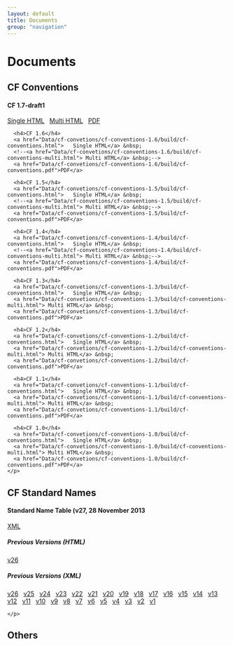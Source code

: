 ```yaml
---
layout: default
title: Documents
group: "navigation"
---
```


<h1>Documents</h1>

<div class="row">
  <div class="col-md-4">
    <h2>CF Conventions</h2>
    <p>
      <h4>CF 1.7-draft1</h4>
      <a href="Data/cf-convetions/cf-conventions-1.7/build/cf-conventions.html">   Single HTML</a> &nbsp;
      <a href="Data/cf-convetions/cf-conventions-1.7/build/cf-conventions-multi.html"> Multi HTML</a> &nbsp;
      <a href="Data/cf-convetions/cf-conventions-1.7/build/cf-conventions.pdf">PDF</a>
      
      <h4>CF 1.6</h4>
      <a href="Data/cf-convetions/cf-conventions-1.6/build/cf-conventions.html">   Single HTML</a> &nbsp;
      <!--<a href="Data/cf-convetions/cf-conventions-1.6/build/cf-conventions-multi.html"> Multi HTML</a> &nbsp;-->
      <a href="Data/cf-convetions/cf-conventions-1.6/build/cf-conventions.pdf">PDF</a>
      
      <h4>CF 1.5</h4>
      <a href="Data/cf-convetions/cf-conventions-1.5/build/cf-conventions.html">   Single HTML</a> &nbsp;
      <!--<a href="Data/cf-convetions/cf-conventions-1.5/build/cf-conventions-multi.html"> Multi HTML</a> &nbsp;-->
      <a href="Data/cf-convetions/cf-conventions-1.5/build/cf-conventions.pdf">PDF</a>
      
      <h4>CF 1.4</h4>
      <a href="Data/cf-convetions/cf-conventions-1.4/build/cf-conventions.html">   Single HTML</a> &nbsp;
      <!--<a href="Data/cf-convetions/cf-conventions-1.4/build/cf-conventions-multi.html"> Multi HTML</a> &nbsp;-->
      <a href="Data/cf-convetions/cf-conventions-1.4/build/cf-conventions.pdf">PDF</a>
      
      <h4>CF 1.3</h4>
      <a href="Data/cf-convetions/cf-conventions-1.3/build/cf-conventions.html">   Single HTML</a> &nbsp;
      <a href="Data/cf-convetions/cf-conventions-1.3/build/cf-conventions-multi.html"> Multi HTML</a> &nbsp;
      <a href="Data/cf-convetions/cf-conventions-1.3/build/cf-conventions.pdf">PDF</a>
      
      <h4>CF 1.2</h4>
      <a href="Data/cf-convetions/cf-conventions-1.2/build/cf-conventions.html">   Single HTML</a> &nbsp;
      <a href="Data/cf-convetions/cf-conventions-1.2/build/cf-conventions-multi.html"> Multi HTML</a> &nbsp;
      <a href="Data/cf-convetions/cf-conventions-1.2/build/cf-conventions.pdf">PDF</a>
      
      <h4>CF 1.1</h4>
      <a href="Data/cf-convetions/cf-conventions-1.1/build/cf-conventions.html">   Single HTML</a> &nbsp;
      <a href="Data/cf-convetions/cf-conventions-1.1/build/cf-conventions-multi.html"> Multi HTML</a> &nbsp;
      <a href="Data/cf-convetions/cf-conventions-1.1/build/cf-conventions.pdf">PDF</a>
      
      <h4>CF 1.0</h4>
      <a href="Data/cf-convetions/cf-conventions-1.0/build/cf-conventions.html">   Single HTML</a> &nbsp;
      <a href="Data/cf-convetions/cf-conventions-1.0/build/cf-conventions-multi.html"> Multi HTML</a> &nbsp;
      <a href="Data/cf-convetions/cf-conventions-1.0/build/cf-conventions.pdf">PDF</a>
    </p>
  </div>
  <div class="col-md-4">
    <h2>CF Standard Names</h2>
    <p>
      <h4> Standard Name Table (v27, 28 November 2013</h4>
      <a href="Data/cf-standard-names/27/src/cf-standard-name-table.xml">XML</a>
      <h5>Previous Versions (HTML)</h5>
      <a href="Data/cf-standard-names/26/build/cf-standard-name-table.html">v26</a> &nbsp;
      <h5>Previous Versions (XML)</h5>
      <a href="Data/cf-standard-names/26/src/cf-standard-name-table.xml">v26</a> &nbsp; 
      <a href="Data/cf-standard-names/25/src/cf-standard-name-table.xml">v25</a> &nbsp; 
      <a href="Data/cf-standard-names/24/src/cf-standard-name-table.xml">v24</a> &nbsp;
      <a href="Data/cf-standard-names/23/src/cf-standard-name-table.xml">v23</a> &nbsp;
      <a href="Data/cf-standard-names/22/src/cf-standard-name-table.xml">v22</a> &nbsp;
      <a href="Data/cf-standard-names/21/src/cf-standard-name-table.xml">v21</a> &nbsp;
      <a href="Data/cf-standard-names/20/src/cf-standard-name-table.xml">v20</a> &nbsp;
      <a href="Data/cf-standard-names/19/src/cf-standard-name-table.xml">v19</a> &nbsp;
      <a href="Data/cf-standard-names/18/src/cf-standard-name-table.xml">v18</a> &nbsp;
      <a href="Data/cf-standard-names/17/src/cf-standard-name-table.xml">v17</a> &nbsp;
      <a href="Data/cf-standard-names/16/src/cf-standard-name-table.xml">v16</a> &nbsp;
      <a href="Data/cf-standard-names/15/src/cf-standard-name-table.xml">v15</a> &nbsp;
      <a href="Data/cf-standard-names/14/src/cf-standard-name-table.xml">v14</a> &nbsp;
      <a href="Data/cf-standard-names/13/src/cf-standard-name-table.xml">v13</a> &nbsp;
      <a href="Data/cf-standard-names/12/src/cf-standard-name-table.xml">v12</a> &nbsp;
      <a href="Data/cf-standard-names/11/src/cf-standard-name-table.xml">v11</a> &nbsp;
      <a href="Data/cf-standard-names/10/src/cf-standard-name-table.xml">v10</a> &nbsp;
      <a href="Data/cf-standard-names/9/src/cf-standard-name-table.xml">v9</a>  &nbsp;
      <a href="Data/cf-standard-names/8/src/cf-standard-name-table.xml">v8</a>  &nbsp;
      <a href="Data/cf-standard-names/7/src/cf-standard-name-table.xml">v7</a>  &nbsp;
      <a href="Data/cf-standard-names/6/src/cf-standard-name-table.xml">v6</a>  &nbsp;
      <a href="Data/cf-standard-names/5/src/cf-standard-name-table.xml">v5</a>  &nbsp;
      <a href="Data/cf-standard-names/4/src/cf-standard-name-table.xml">v4</a>  &nbsp;
      <a href="Data/cf-standard-names/3/src/cf-standard-name-table.xml">v3</a>  &nbsp;
      <a href="Data/cf-standard-names/2/src/cf-standard-name-table.xml">v2</a>  &nbsp;
      <a href="Data/cf-standard-names/1/src/cf-standard-name-table.xml">v1</a>  &nbsp;
  
    </p>  
</div>
  <div class="col-md-4">
    <h2>Others</h2>
    <p></p>
  </div>
</div>


